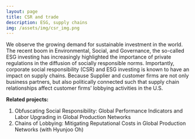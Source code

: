 ```yaml
---
layout: page
title: CSR and trade 
description: ESG, supply chains
img: /assets/img/csr_img.png
---
```


We observe the growing demand for sustainable investment in the world. The recent boom in Environmental, Social, and Governance, the so-called ESG investing has increasingly highlighted the importance of private regulations in the diffusion of socially responsible norms. Importantly, corporate social responsibility (CSR) and ESG investing is known to have an impact on supply chains. Because Supplier and customer firms are not only business partners, but also politically connected such that supply chain relationships affect customer firms’ lobbying activities in the U.S.  

**Related projects:**

 1. Obfuscating Social Responsibility: Global Performance Indicators and Labor Upgrading in Global Production Networks  
 2. Chains of Lobbying: Mitigating Reputational Costs in Global Production Networks (with Hyunjoo Oh)

